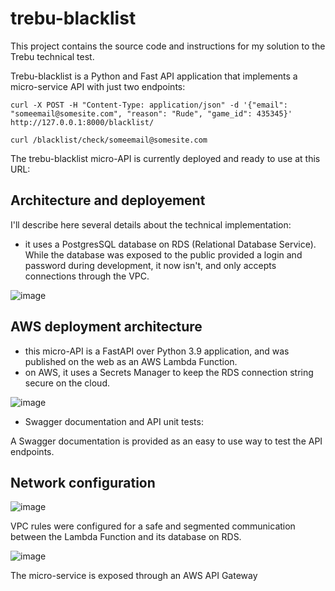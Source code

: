
# trebu-blacklist

This project contains the source code and instructions for my solution to the Trebu technical test.

Trebu-blacklist is a Python and Fast API application that implements a micro-service API with just two endpoints:

```curl
curl -X POST -H "Content-Type: application/json" -d '{"email": "someemail@somesite.com", "reason": "Rude", "game_id": 435345}'  http://127.0.0.1:8000/blacklist/
```
```curl
curl /blacklist/check/someemail@somesite.com
```

The trebu-blacklist micro-API is currently deployed and ready to use at this URL: 

## Architecture and deployement

I'll describe here several details about the technical implementation:

- it uses a PostgresSQL database on RDS (Relational Database Service). While the database was exposed to the public provided a login and password during development, 
it now isn't, and only accepts connections through the VPC.

![image](https://user-images.githubusercontent.com/13710571/216707594-8d48c5fa-7e5c-42d4-8db6-0adc8e549afb.png=200)


## AWS deployment architecture

- this micro-API is a FastAPI over Python 3.9 application, and was published on the web as an AWS Lambda Function.
- on AWS, it uses a Secrets Manager to keep the RDS connection string secure on the cloud.

![image](https://user-images.githubusercontent.com/13710571/216703102-1d29a5d3-ced3-4814-a9d9-95fbc8e4a69a.png)

- Swagger documentation and API unit tests:

A Swagger documentation is provided as an easy to use way to test the API endpoints.



## Network configuration

![image](https://user-images.githubusercontent.com/13710571/216705239-fc0f79ac-be82-47e7-a65f-c557f93b40bd.png)

VPC rules were configured for a safe and segmented communication between the Lambda Function and its database on RDS.

![image](https://user-images.githubusercontent.com/13710571/216713041-ff705aba-c549-417a-8fb1-e4a6613abcba.png)

The micro-service is exposed through an AWS API Gateway  

